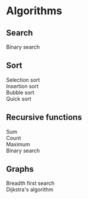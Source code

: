 # Algorithms
## Search
Binary search    
## Sort
Selection sort    
Insertion sort    
Bubble sort    
Quick sort    
## Recursive functions
Sum    
Count    
Maximum    
Binary search    
## Graphs
Breadth first search    
Dijkstra's algorithm    
